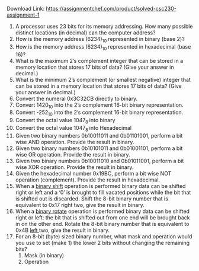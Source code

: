 Download Link: https://assignmentchef.com/product/solved-csc230-assignment-1
<br>
<ol>

 <li>A processor uses 23 bits for its memory addressing. How many possible distinct locations (in decimal) can the computer address?</li>

 <li>How is the memory address (6234)<sub>10 </sub>represented in binary (base 2)?</li>

 <li>How is the memory address (6234)<sub>10 </sub>represented in hexadecimal (base 16)?</li>

 <li>What is the maximum 2’s complement integer that can be stored in a memory location that stores 17 bits of data? (Give your answer in decimal.)</li>

 <li>What is the minimum 2’s complement (or smallest negative) integer that can be stored in a memory location that stores 17 bits of data? (Give your answer in decimal.)</li>

 <li>Convert the numeral 0x3C32CB directly to binary.</li>

 <li>Convert 1420<sub>10</sub> into the 2’s complement 16-bit binary representation.</li>

 <li>Convert -252<sub>10</sub> into the 2’s complement 16-bit binary representation.</li>

 <li>Convert the octal value 1047<sub>8 </sub>into binary</li>

 <li>Convert the octal value 1047<sub>8 </sub>into Hexadecimal</li>

 <li>Given two binary numbers 0b10011011 and 0b01101001, perform a bit wise AND operation. Provide the result in binary.</li>

 <li>Given two binary numbers 0b10101011 and 0b01001101, perform a bit wise OR operation. Provide the result in binary.</li>

 <li>Given two binary numbers 0b10011010 and 0b01011001, perform a bit wise XOR operation. Provide the result in binary.</li>

 <li>Given the hexadecimal number 0x19BC, perform a bit wise NOT operation (complement). Provide the result in hexadecimal.</li>

 <li>When a <u>binary shift</u> operation is performed binary data can be shifted right or left and a ‘0’ is brought to fill vacated positions while the bit that is shifted out is discarded. Shift the 8-bit binary number that is equivalent to 0x17 right two, give the result in binary.</li>

 <li>When a <u>binary rotate</u> operation is performed binary data can be shifted right or left: the bit that is shifted out from one end will be brought back in on the other end.  Rotate the 8-bit binary number that is equivalent to 0x4B <u>left </u>two, give the result in binary.</li>

 <li>For an 8-bit (byte) sized binary number, what mask and operation would you use to set (make 1) the lower 2 bits without changing the remaining bits?

  <ol>

   <li>Mask (in binary)</li>

   <li>Operation</li>

  </ol></li>

</ol>